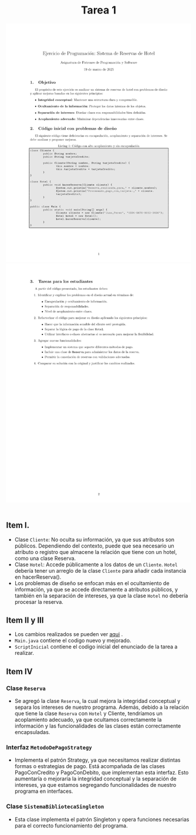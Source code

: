  # <div align="center"> Tarea 1 </div> #
<div align="center"> <img src="https://github.com/Reistoge/Tarea1PatronesDeSoftware/blob/main/images/a_250319_164225_0.png?raw=true" alt="Imagen 1"> <img src="https://github.com/Reistoge/Tarea1PatronesDeSoftware/blob/main/images/a_250319_164225_1.png?raw=true" alt="Imagen 2"> </div> </br>

## Item I.
* Clase `Cliente`: No oculta su información, ya que sus atributos son públicos. Dependiendo del contexto, puede que sea necesario un atributo o registro que almacene la relación que tiene con un hotel, como una clase Reserva.
* Clase `Hotel`: Accede públicamente a los datos de un `Cliente`. `Hotel` debería tener un arreglo de la clase `Cliente` para añadir cada instancia en hacerReserva().
* Los problemas de diseño se enfocan más en el ocultamiento de información, ya que se accede directamente a atributos públicos, y también en la separación de intereses, ya que la clase `Hotel` no debería procesar la reserva.
## Item II y III
* Los cambios realizados se pueden ver [aqui](https://github.com/Reistoge/Tarea1PatronesDeSoftware/tree/main/src) .
* `Main.java` contiene el codigo nuevo y mejorado.
* `ScriptInicial` contiene el codigo inicial del enunciado de la tarea a realizar.
## Item IV
### Clase `Reserva`
* Se agregó la clase `Reserva`, la cual mejora la integridad conceptual y separa los intereses de nuestro programa. Además, debido a la relación que tiene la clase `Reserva`  con `Hotel` y Cliente, tendríamos un acoplamiento adecuado, ya que ocultamos correctamente la información y las funcionalidades de las clases están correctamente encapsuladas.

### Interfaz `MetodoDePagoStrategy`
* Implementa el patrón Strategy, ya que necesitamos realizar distintas formas o estrategias de pago. Está acompañada de las clases PagoConCredito y PagoConDebito, que implementan esta interfaz. Esto aumentaría o mejoraría la integridad conceptual y la separación de intereses, ya que estamos segregando funcionalidades de nuestro programa en interfaces.
### Clase `SistemaBibliotecaSingleton`
* Esta clase implementa el patrón Singleton y opera funciones necesarias para el correcto funcionamiento del programa.
